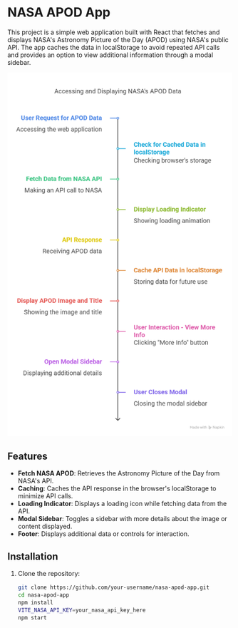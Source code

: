 # NASA APOD App

This project is a simple web application built with React that fetches and displays NASA's Astronomy Picture of the Day (APOD) using NASA's public API. The app caches the data in localStorage to avoid repeated API calls and provides an option to view additional information through a modal sidebar.

![Architecture Diagram](nasa.png)

## Features

- **Fetch NASA APOD**: Retrieves the Astronomy Picture of the Day from NASA's API.
- **Caching**: Caches the API response in the browser's localStorage to minimize API calls.
- **Loading Indicator**: Displays a loading icon while fetching data from the API.
- **Modal Sidebar**: Toggles a sidebar with more details about the image or content displayed.
- **Footer**: Displays additional data or controls for interaction.

## Installation

1. Clone the repository:
   ```bash
   git clone https://github.com/your-username/nasa-apod-app.git
   cd nasa-apod-app
   npm install
   VITE_NASA_API_KEY=your_nasa_api_key_here
   npm start

